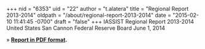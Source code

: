 +++
nid = "6353"
uid = "22"
author = "t.alatera"
title = "Regional Report 2013-2014"
oldpath = "/about/regional-report-2013-2014"
date = "2015-02-10 11:41:45 -0700"
draft = "false"
+++
IASSIST Regional Report 2013-2014
United States
San Cannon
Federal Reserve Board
June 1, 2014

» **[Report in PDF format](/file/about/us_regional_report_2013-2014.pdf).**
